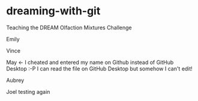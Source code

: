 # dreaming-with-git
Teaching the DREAM Olfaction Mixtures Challenge

Emily

Vince

May <- I cheated and entered my name on Github instead of GitHub Desktop :-P I can read the file on GitHub Desktop but somehow I can't edit!

Aubrey

Joel testing again